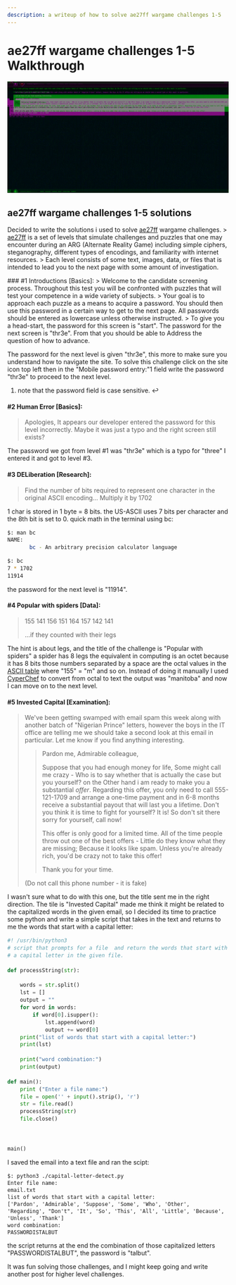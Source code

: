 ```yaml
---
description: a writeup of how to solve ae27ff wargame challenges 1-5
---
```


# ae27ff wargame challenges 1-5 Walkthrough



![](../.gitbook/assets/2019-3-15-4-46-23.jpg)

## ae27ff wargame challenges 1-5 solutions

Decided to write the solutions i used to solve [ae27ff](http://ae27ff.meme.tips/) wargame challenges. &gt; [ae27ff](http://ae27ff.meme.tips/) is a set of levels that simulate challenges and puzzles that one may encounter during an ARG \(Alternate Reality Game\) including simple ciphers, steganography, different types of encodings, and familiarity with internet resources. &gt; Each level consists of some text, images, data, or files that is intended to lead you to the next page with some amount of investigation.  
  
 \#\#\# \#1 Introductions \[Basics\]: &gt; Welcome to the candidate screening process. Throughout this test you will be confronted with puzzles that will test your competence in a wide variety of subjects. &gt; Your goal is to approach each puzzle as a means to acquire a password. You should then use this password in a certain way to get to the next page. All passwords should be entered as lowercase unless otherwise instructed. &gt; To give you a head-start, the password for this screen is "start". The password for the next screen is "thr3e". From that you should be able to Address the question of how to advance.

The password for the next level is given "thr3e", this more to make sure you understand how to navigate the site. To solve this challenge click on the site icon top left then in the "Mobile password entry:"1 field write the password "thr3e" to proceed to the next level.

1.  note that the password field is case sensitive. ↩

#### \#2 Human Error \[Basics\]:

> Apologies, It appears our developer entered the password for this level incorrectly. Maybe it was just a typo and the right screen still exists?

The password we got from level \#1 was "thr3e" which is a typo for "three" I entered it and got to level \#3.

#### \#3 DELiberation \[Research\]:

> Find the number of bits required to represent one character in the original ASCII encoding... Multiply it by 1702

1 char is stored in 1 byte = 8 bits. the US-ASCII uses 7 bits per character and the 8th bit is set to 0. quick math in the terminal using bc:

```bash
$: man bc
NAME:
       bc - An arbitrary precision calculator language
```

```bash
$: bc
7 * 1702
11914
```

the password for the next level is "11914".

#### \#4 Popular with spiders \[Data\]:

> 155 141 156 151 164 157 142 141
>
> ...if they counted with their legs

The hint is about legs, and the title of the challenge is "Popular with spiders" a spider has 8 legs the equivalent in computing is an octet because it has 8 bits those numbers separated by a space are the octal values in the [ASCII table](https://www.ascii-code.com/) where "155" = "m" and so on. Instead of doing it manually I used [CyperChef](https://gchq.github.io/CyberChef/) to convert from octal to text the output was "manitoba" and now I can move on to the next level.

#### \#5 Invested Capital \[Examination\]:

> We've been getting swamped with email spam this week along with another batch of "Nigerian Prince" letters, however the boys in the IT office are telling me we should take a second look at this email in particular. Let me know if you find anything interesting.
>
> > Pardon me, Admirable colleague,
> >
> > Suppose that you had enough money for life, Some might call me crazy - Who is to say whether that is actually the case but you yourself? on the Other hand i am ready to make you a substantial _offer_. Regarding this offer, you only need to call 555-121-1709 and arrange a one-time payment and in 6-8 months receive a substantial payout that will last you a lifetime. Don't you think it is time to fight for yourself? It is! So don't sit there sorry for yourself, call now!
> >
> > This offer is only good for a limited time. All of the time people throw out one of the best offers - Little do they know what they are missing; Because it looks like spam. Unless you're already rich, you'd be crazy not to take this offer!
> >
> > Thank you for your time.
>
> \(Do not call this phone number - it is fake\)

I wasn't sure what to do with this one, but the title sent me in the right direction. The tile is "Invested Capital" made me think it might be related to the capitalized words in the given email, so I decided its time to practice some python and write a simple script that takes in the text and returns to me the words that start with a capital letter:

```python
#! /usr/bin/python3
# script that prompts for a file  and return the words that start with 
# a capital letter in the given file.

def processString(str):

    words = str.split()
    lst = []
    output = ""
    for word in words:
        if word[0].isupper():
            lst.append(word)
            output += word[0]
    print("list of words that start with a capital letter:")
    print(lst)

    print("word combination:")
    print(output)

def main():
    print ("Enter a file name:")
    file = open('' + input().strip(), 'r')
    str = file.read()
    processString(str)
    file.close()



main()
```

I saved the email into a text file and ran the scipt:

```text
$: python3 ./capital-letter-detect.py
Enter file name:
email.txt
list of words that start with a capital letter:
['Pardon', 'Admirable', 'Suppose', 'Some', 'Who', 'Other', 'Regarding', "Don't", 'It', 'So', 'This', 'All', 'Little', 'Because', 'Unless', 'Thank']
word combination:
PASSWORDISTALBUT
```

the script returns at the end the combination of those capitalized letters "PASSWORDISTALBUT", the password is "talbut".

It was fun solving those challenges, and I might keep going and write another post for higher level challenges.

